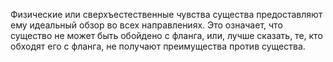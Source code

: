 Физические или сверхъестественные чувства существа предоставляют ему идеальный обзор во всех направлениях. Это означает, что существо не может быть обойдено с фланга, или, лучше сказать, те, кто обходят его с фланга, не получают преимущества против существа.